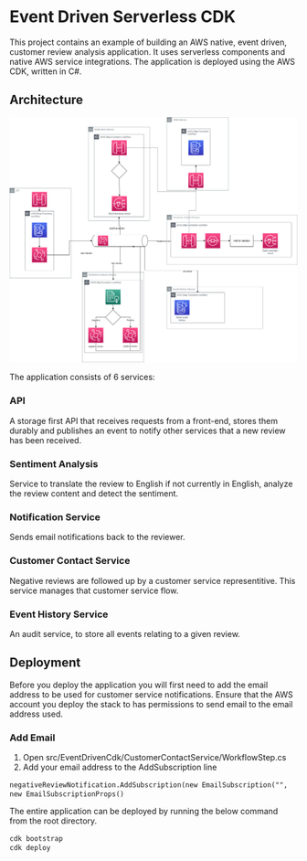 # Event Driven Serverless CDK

This project contains an example of building an AWS native, event driven, customer review analysis application. It uses serverless components and native AWS service integrations. The application is deployed using the AWS CDK, written in C#.

## Architecture

![](./assets/architecture.png)

The application consists of 6 services:

### API

A storage first API that receives requests from a front-end, stores them durably and publishes an event to notify other services that a new review has been received.

### Sentiment Analysis

Service to translate the review to English if not currently in English, analyze the review content and detect the sentiment.

### Notification Service

Sends email notifications back to the reviewer.

### Customer Contact Service

Negative reviews are followed up by a customer service representitive. This service manages that customer service flow.

### Event History Service

An audit service, to store all events relating to a given review.

## Deployment

Before you deploy the application you will first need to add the email address to be used for customer service notifications. Ensure that the AWS account you deploy the stack to has permissions to send email to the email address used.

### Add Email

1) Open src/EventDrivenCdk/CustomerContactService/WorkflowStep.cs
2) Add your email address to the AddSubscription line
```
negativeReviewNotification.AddSubscription(new EmailSubscription("", new EmailSubscriptionProps()
```

The entire application can be deployed by running the below command from the root directory.

```
cdk bootstrap
cdk deploy
```